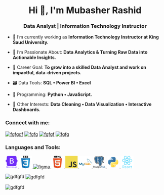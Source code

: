 <h1 align="center">Hi 👋, I'm Mubasher Rashid</h1>
<h3 align="center">Data Analyst | Information Technology Instructor</h3>

- 🔭 I’m currently working as **Information Technology Instructor at King Saud University.**

- 🌱 I’m Passionate About: **Data Analytics & Turning Raw Data into Actionable Insights.**

- 🤝 Career Goal: **To grow into a skilled Data Analyst and work on impactful, data-driven projects.**

- 🗃️ Data Tools: **SQL • Power BI • Excel**

- 🐍 Programming: **Python • JavaScript.**

- 🔎 Other Interests: **Data Cleaning • Data Visualization • Interactive Dashboards.**

<h3 align="left">Connect with me:</h3>
<p align="left">
<a href="https://linkedin.com/in/fgfgdf" target="blank"><img align="center" src="https://raw.githubusercontent.com/rahuldkjain/github-profile-readme-generator/master/src/images/icons/Social/linked-in-alt.svg" alt="fgfgdf" height="30" width="40" /></a>
<a href="https://www.hackerrank.com/fgfg" target="blank"><img align="center" src="https://raw.githubusercontent.com/rahuldkjain/github-profile-readme-generator/master/src/images/icons/Social/hackerrank.svg" alt="fgfg" height="30" width="40" /></a>
<a href="https://www.leetcode.com/fgfgf" target="blank"><img align="center" src="https://raw.githubusercontent.com/rahuldkjain/github-profile-readme-generator/master/src/images/icons/Social/leet-code.svg" alt="fgfgf" height="30" width="40" /></a>
<a href="https://discord.gg/fgfg" target="blank"><img align="center" src="https://raw.githubusercontent.com/rahuldkjain/github-profile-readme-generator/master/src/images/icons/Social/discord.svg" alt="fgfg" height="30" width="40" /></a>
</p>

<h3 align="left">Languages and Tools:</h3>
<p align="left"> <a href="https://getbootstrap.com" target="_blank" rel="noreferrer"> <img src="https://raw.githubusercontent.com/devicons/devicon/master/icons/bootstrap/bootstrap-plain-wordmark.svg" alt="bootstrap" width="40" height="40"/> </a> <a href="https://www.w3schools.com/css/" target="_blank" rel="noreferrer"> <img src="https://raw.githubusercontent.com/devicons/devicon/master/icons/css3/css3-original-wordmark.svg" alt="css3" width="40" height="40"/> </a> <a href="https://www.figma.com/" target="_blank" rel="noreferrer"> <img src="https://www.vectorlogo.zone/logos/figma/figma-icon.svg" alt="figma" width="40" height="40"/> </a> <a href="https://www.w3.org/html/" target="_blank" rel="noreferrer"> <img src="https://raw.githubusercontent.com/devicons/devicon/master/icons/html5/html5-original-wordmark.svg" alt="html5" width="40" height="40"/> </a> <a href="https://developer.mozilla.org/en-US/docs/Web/JavaScript" target="_blank" rel="noreferrer"> <img src="https://raw.githubusercontent.com/devicons/devicon/master/icons/javascript/javascript-original.svg" alt="javascript" width="40" height="40"/> </a> <a href="https://www.mysql.com/" target="_blank" rel="noreferrer"> <img src="https://raw.githubusercontent.com/devicons/devicon/master/icons/mysql/mysql-original-wordmark.svg" alt="mysql" width="40" height="40"/> </a> <a href="https://www.postgresql.org" target="_blank" rel="noreferrer"> <img src="https://raw.githubusercontent.com/devicons/devicon/master/icons/postgresql/postgresql-original-wordmark.svg" alt="postgresql" width="40" height="40"/> </a> <a href="https://www.python.org" target="_blank" rel="noreferrer"> <img src="https://raw.githubusercontent.com/devicons/devicon/master/icons/python/python-original.svg" alt="python" width="40" height="40"/> </a> <a href="https://reactjs.org/" target="_blank" rel="noreferrer"> <img src="https://raw.githubusercontent.com/devicons/devicon/master/icons/react/react-original-wordmark.svg" alt="react" width="40" height="40"/> </a> </p>

<p><img align="left" src="https://github-readme-stats.vercel.app/api/top-langs?username=gdfgfd&show_icons=true&locale=en&layout=compact" alt="gdfgfd" /></p>

<p>&nbsp;<img align="center" src="https://github-readme-stats.vercel.app/api?username=gdfgfd&show_icons=true&locale=en" alt="gdfgfd" /></p>

<p><img align="center" src="https://github-readme-streak-stats.herokuapp.com/?user=gdfgfd&" alt="gdfgfd" /></p>

